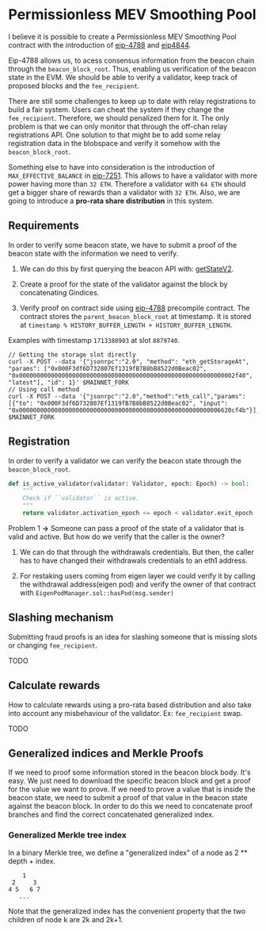 
# Permissionless MEV Smoothing Pool

I believe it is possible to create a Permissionless MEV Smoothing Pool contract
with the introduction of [eip-4788](https://eips.ethereum.org/EIPS/eip-4788) and 
[eip4844](https://eips.ethereum.org/EIPS/eip-4844).

Eip-4788 allows us, to acess consensus information from the beacon chain through
the `beacon_block_root`. Thus, enabling us verification of the beacon state in the
EVM. We should be able to verify a validator, keep track of proposed blocks and 
the `fee_recipient`.  

There are still some challenges to keep up to date with relay registrations to 
build a fair system. Users can cheat the system if they change the `fee_recipient`.
Therefore, we should penalized them for it. The only problem is that we can only 
monitor that through the off-chan relay registrations API. One solution to that 
might be to add some relay registration data in the blobspace and verify it somehow
with the `beacon_block_root`.

Something else to have into consideration is the introduction of `MAX_EFFECTIVE_BALANCE` 
in [eip-7251](https://eips.ethereum.org/EIPS/eip-7251). This allows to have a validator
with more power having more than `32 ETH`. Therefore a validator with `64 ETH` 
should get a bigger share of rewards than a validator with `32 ETH`. Also, we are 
going to introduce a **pro-rata share distribution** in this system. 

## Requirements 
In order to verify some beacon state, we have to  submit a proof of the beacon 
state with the information we need to verify. 

1. We can do this by first querying the beacon API with: [getStateV2](https://ethereum.github.io/beacon-APIs/#/Debug/getStateV2).

2. Create a proof for the state of the validator against the block by concatenating
Gindices.

3. Verify proof on contract side using [eip-4788](https://eips.ethereum.org/EIPS/eip-4788)
precompile contract. The contract stores the `parent_beacon_block_root` at timestamp.
It is stored at `timestamp % HISTORY_BUFFER_LENGTH + HISTORY_BUFFER_LENGTH`.

Examples with timestamp `1713380903` at slot `8879740`.
```
// Getting the storage slot directly
curl -X POST --data '{"jsonrpc":"2.0", "method": "eth_getStorageAt", "params": ["0x000F3df6D732807Ef1319fB7B8bB8522d0Beac02", "0x0000000000000000000000000000000000000000000000000000000000002f40", "latest"], "id": 1}' $MAINNET_FORK
// Using call method
curl -X POST --data '{"jsonrpc":"2.0","method":"eth_call","params":[{"to": "0x000F3df6D732807Ef1319fB7B8bB8522d0Beac02", "input": "0x000000000000000000000000000000000000000000000000000000006620cf4b"}],"id":1}' $MAINNET_FORK
```

## Registration
In order to verify a validator we can verify the beacon state through the `beacon_block_root`.
```python
def is_active_validator(validator: Validator, epoch: Epoch) -> bool:
    """
    Check if ``validator`` is active.
    """
    return validator.activation_epoch <= epoch < validator.exit_epoch
```

Problem 1 **->** Someone can pass a proof of the state of a validator that is
valid and active. But how do we verify that the caller is the owner? 

1. We can do that through the withdrawals credentials. But then, the caller has
to have changed their withdrawals credentials to an eth1 address. 

2. For restaking users coming from eigen layer we could verify it by calling 
the withdrawal address(eigen  pod) and verify the owner of that contract with 
`EigenPodManager.sol::hasPod(msg.sender)`


## Slashing mechanism
Submitting fraud proofs is an idea for slashing someone that is missing slots or 
changing `fee_recipient`.

TODO

## Calculate rewards 
How to calculate rewards using a pro-rata based distribution and also take into 
account any misbehaviour of the validator. Ex: `fee_recipient` swap.

TODO 

## Generalized indices and Merkle Proofs

If we need to proof some information stored in the beacon block body. It's easy.
We just need to download the specific beacon block and get a proof for the value 
we want to prove. If we need to prove a value that is inside the beacon state, 
we need to submit a proof of that value in the beacon state against the beacon 
block. In order to do this we need to concatenate proof branches and find the correct
concatenated generalized index. 

### Generalized Merkle tree index 
In a binary Merkle tree, we define a "generalized index" of a node as 2 ** depth + index.
```
    1
 2     3
4 5   6 7
   ...
```
Note that the generalized index has the convenient property that the two children 
of node k are 2k and 2k+1.


